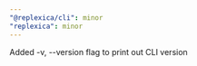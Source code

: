```yaml
---
"@replexica/cli": minor
"replexica": minor
---
```


Added -v, --version flag to print out CLI version
